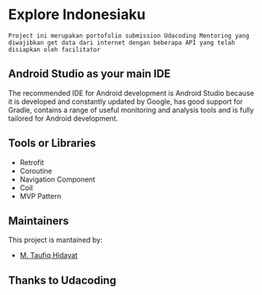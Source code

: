 # Explore Indonesiaku

    Project ini merupakan portofolio submission Udacoding Mentoring yang diwajibkan get data dari internet dengan beberapa API yang telah disiapkan oleh facilitator

## Android Studio as your main IDE
   The recommended IDE for Android development is Android Studio because it is developed and constantly updated by Google, has good support for Gradle, contains a range of useful monitoring and analysis tools and is fully tailored for Android development.


## Tools or Libraries
* Retrofit
* Coroutine
* Navigation Component
* Coil
* MVP Pattern


## Maintainers
This project is mantained by:
* [M. Taufiq Hidayat](http://github.com/MtaufiqH)


## Thanks to Udacoding


